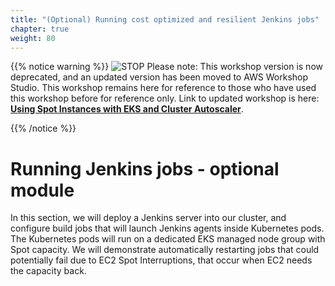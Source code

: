 ```yaml
---
title: "(Optional) Running cost optimized and resilient Jenkins jobs"
chapter: true
weight: 80
---
```


{{% notice warning %}}
![STOP](../images/stop_small.png)
Please note: This workshop version is now deprecated, and an updated version has been moved to AWS Workshop Studio. This workshop remains here for reference to those who have used this workshop before for reference only. Link to updated workshop is here: **[Using Spot Instances with EKS and Cluster Autoscaler](https://catalog.us-east-1.prod.workshops.aws/workshops/f2826b1b-f057-4782-bc49-91004eafd48f/en-US)**.

{{% /notice %}}


# Running Jenkins jobs - optional module

In this section, we will deploy a Jenkins server into our cluster, and configure build jobs that will launch Jenkins agents inside Kubernetes pods. The Kubernetes pods will run on a dedicated EKS managed node group with Spot capacity. We will demonstrate automatically restarting jobs that could potentially fail due to EC2 Spot Interruptions, that occur when EC2 needs the capacity back.
